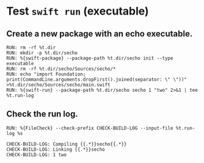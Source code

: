 # Test `swift run` (executable)

## Create a new package with an echo executable.

```
RUN: rm -rf %t.dir
RUN: mkdir -p %t.dir/secho
RUN: %{swift-package} --package-path %t.dir/secho init --type executable
RUN: rm -rf %t.dir/secho/Sources/secho/*
RUN: echo "import Foundation; print(CommandLine.arguments.dropFirst().joined(separator: \" \"))" >%t.dir/secho/Sources/secho/main.swift
RUN: %{swift-run} --package-path %t.dir/secho secho 1 "two" 2>&1 | tee %t.run-log
```

## Check the run log.

```
RUN: %{FileCheck} --check-prefix CHECK-BUILD-LOG --input-file %t.run-log %s
```

```
CHECK-BUILD-LOG: Compiling {{.*}}secho{{.*}}
CHECK-BUILD-LOG: Linking {{.*}}secho
CHECK-BUILD-LOG: 1 two
```

